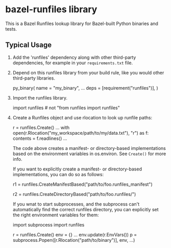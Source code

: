 # bazel-runfiles library

This is a Bazel Runfiles lookup library for Bazel-built Python binaries and tests.

Typical Usage
-------------

1.  Add the 'runfiles' dependency along with other third-party dependencies, for example in your
    `requirements.txt` file.

2.  Depend on this runfiles library from your build rule, like you would other third-party libraries.

      py_binary(
          name = "my_binary",
          ...
          deps = [requirement("runfiles")],
      )

3.  Import the runfiles library.

      import runfiles  # not "from runfiles import runfiles"

4.  Create a Runfiles object and use rlocation to look up runfile paths:

      r = runfiles.Create()
      ...
      with open(r.Rlocation("my_workspace/path/to/my/data.txt"), "r") as f:
        contents = f.readlines()
        ...

    The code above creates a manifest- or directory-based implementations based
    on the environment variables in os.environ. See `Create()` for more info.

    If you want to explicitly create a manifest- or directory-based
    implementations, you can do so as follows:

      r1 = runfiles.CreateManifestBased("path/to/foo.runfiles_manifest")

      r2 = runfiles.CreateDirectoryBased("path/to/foo.runfiles/")

    If you wnat to start subprocesses, and the subprocess can't automatically
    find the correct runfiles directory, you can explicitly set the right
    environment variables for them:

      import subprocess
      import runfiles

      r = runfiles.Create()
      env = {}
      ...
      env.update(r.EnvVars())
      p = subprocess.Popen([r.Rlocation("path/to/binary")], env, ...)